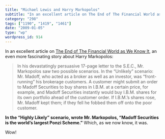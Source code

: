 ```yaml
---
title: "Michael Lewis and Harry Markopolos"
subtitle: "In an excellent article on The End of The Financial World as We Know It"
category: "298"
tags: ["1190", "1419", "1461"]
date: "2009-01-05"
type: "wp"
wordpress_id: 914
---
```

In an excellent article on [The End of The Financial World as We Know It](http://www.nytimes.com/2009/01/04/opinion/04lewiseinhorn.html?em), an even more fascinating story about Harry Markopolos:
> In his devastatingly persuasive 17-page letter to the S.E.C., Mr. Markopolos saw two possible scenarios. In the “Unlikely” scenario: Mr. Madoff, who acted as a broker as well as an investor, was “front-running” his brokerage customers. A customer might submit an order to Madoff Securities to buy shares in I.B.M. at a certain price, for example, and Madoff Securities instantly would buy I.B.M. shares for its own portfolio ahead of the customer order. If I.B.M.’s shares rose, Mr. Madoff kept them; if they fell he fobbed them off onto the poor customer.

**In the “Highly Likely” scenario, wrote Mr. Markopolos, “Madoff Securities is the world’s largest Ponzi Scheme.”** Which, as we now know, it was.

Wow!